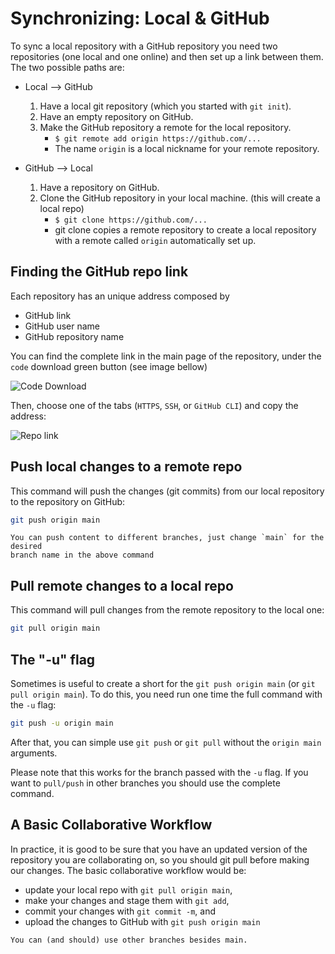 # Synchronizing: Local & GitHub

To sync a local repository with a GitHub repository you need two repositories
(one local and one online) and then set up a link between them.
The two possible paths are:

- Local --> GitHub
  1. Have a local git repository (which you started with `git init`).
  2. Have an empty repository on GitHub.
  3. Make the GitHub repository a remote for the local repository.
     - `$ git remote add origin https://github.com/...`
     - The name `origin` is a local nickname for your remote repository.

- GitHub --> Local
  1. Have a repository on GitHub.
  2. Clone the GitHub repository in your local machine. (this will create a local repo)
     - `$ git clone https://github.com/...`
     - git clone copies a remote repository to create a local repository  with a remote called `origin` automatically set up.

## Finding the GitHub repo link

Each repository has an unique address composed by

- GitHub link
- GitHub user name
- GitHub repository name

You can find the complete link in the main page of the repository, under the
`code` download green button (see image bellow)

![Code Download](https://docs.github.com/assets/cb-20363/images/help/repository/code-button.png)

Then, choose one of the tabs (`HTTPS`, `SSH`, or `GitHub CLI`) and copy the address:

![Repo link](https://docs.github.com/assets/cb-33207/images/help/repository/https-url-clone-cli.png)

## Push local changes to a remote repo

This command will push the changes (git commits) from our local repository to
the repository on GitHub:

```bash
git push origin main
```

```{note}
You can push content to different branches, just change `main` for the desired
branch name in the above command
```

## Pull remote changes to a local repo

This command will pull changes from the remote repository to the local one:

```bash
git pull origin main
```

## The "-u" flag

Sometimes is useful to create a short for the `git push origin main` (or
`git pull origin main`). To do this, you need run one time the full command
with the `-u` flag:

```bash
git push -u origin main
```

After that, you can simple use `git push` or `git pull` without the `origin main`
arguments.

Please note that this works for the branch passed with the `-u` flag. If you want
to `pull/push` in other branches you should use the complete command.

## A Basic Collaborative Workflow

In practice, it is good to be sure that you have an updated version of the
repository you are collaborating on, so you should git pull before making our
changes. The basic collaborative workflow would be:

- update your local repo with `git pull origin main`,
- make your changes and stage them with `git add`,
- commit your changes with `git commit -m`, and
- upload the changes to GitHub with `git push origin main`

```{note}
You can (and should) use other branches besides main.
```
